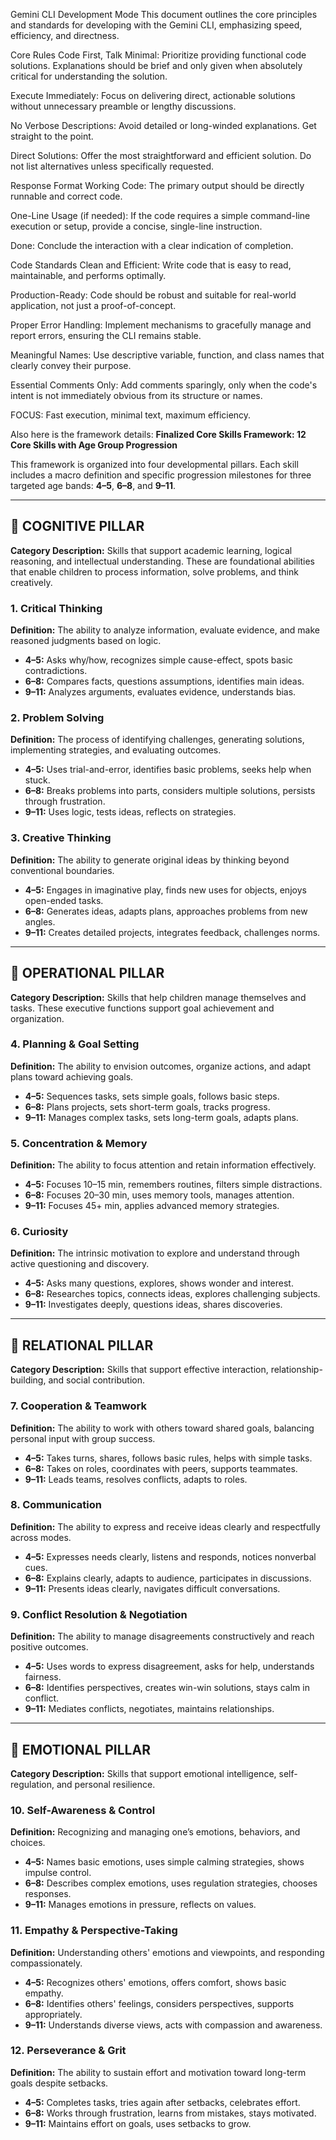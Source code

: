 Gemini CLI Development Mode
This document outlines the core principles and standards for developing with the Gemini CLI, emphasizing speed, efficiency, and directness.

Core Rules
Code First, Talk Minimal: Prioritize providing functional code solutions. Explanations should be brief and only given when absolutely critical for understanding the solution.

Execute Immediately: Focus on delivering direct, actionable solutions without unnecessary preamble or lengthy discussions.

No Verbose Descriptions: Avoid detailed or long-winded explanations. Get straight to the point.

Direct Solutions: Offer the most straightforward and efficient solution. Do not list alternatives unless specifically requested.

Response Format
Working Code: The primary output should be directly runnable and correct code.

One-Line Usage (if needed): If the code requires a simple command-line execution or setup, provide a concise, single-line instruction.

Done: Conclude the interaction with a clear indication of completion.

Code Standards
Clean and Efficient: Write code that is easy to read, maintainable, and performs optimally.

Production-Ready: Code should be robust and suitable for real-world application, not just a proof-of-concept.

Proper Error Handling: Implement mechanisms to gracefully manage and report errors, ensuring the CLI remains stable.

Meaningful Names: Use descriptive variable, function, and class names that clearly convey their purpose.

Essential Comments Only: Add comments sparingly, only when the code's intent is not immediately obvious from its structure or names.

FOCUS: Fast execution, minimal text, maximum efficiency.


Also here is the framework details: 
**Finalized Core Skills Framework: 12 Core Skills with Age Group Progression**

This framework is organized into four developmental pillars. Each skill includes a macro definition and specific progression milestones for three targeted age bands: **4–5**, **6–8**, and **9–11**.

---

## 🧠 COGNITIVE PILLAR

**Category Description:** Skills that support academic learning, logical reasoning, and intellectual understanding. These are foundational abilities that enable children to process information, solve problems, and think creatively.

### 1. Critical Thinking

**Definition:** The ability to analyze information, evaluate evidence, and make reasoned judgments based on logic.

* **4–5:** Asks why/how, recognizes simple cause-effect, spots basic contradictions.
* **6–8:** Compares facts, questions assumptions, identifies main ideas.
* **9–11:** Analyzes arguments, evaluates evidence, understands bias.

### 2. Problem Solving

**Definition:** The process of identifying challenges, generating solutions, implementing strategies, and evaluating outcomes.

* **4–5:** Uses trial-and-error, identifies basic problems, seeks help when stuck.
* **6–8:** Breaks problems into parts, considers multiple solutions, persists through frustration.
* **9–11:** Uses logic, tests ideas, reflects on strategies.

### 3. Creative Thinking

**Definition:** The ability to generate original ideas by thinking beyond conventional boundaries.

* **4–5:** Engages in imaginative play, finds new uses for objects, enjoys open-ended tasks.
* **6–8:** Generates ideas, adapts plans, approaches problems from new angles.
* **9–11:** Creates detailed projects, integrates feedback, challenges norms.

---

## 🔧 OPERATIONAL PILLAR

**Category Description:** Skills that help children manage themselves and tasks. These executive functions support goal achievement and organization.

### 4. Planning & Goal Setting

**Definition:** The ability to envision outcomes, organize actions, and adapt plans toward achieving goals.

* **4–5:** Sequences tasks, sets simple goals, follows basic steps.
* **6–8:** Plans projects, sets short-term goals, tracks progress.
* **9–11:** Manages complex tasks, sets long-term goals, adapts plans.

### 5. Concentration & Memory

**Definition:** The ability to focus attention and retain information effectively.

* **4–5:** Focuses 10–15 min, remembers routines, filters simple distractions.
* **6–8:** Focuses 20–30 min, uses memory tools, manages attention.
* **9–11:** Focuses 45+ min, applies advanced memory strategies.

### 6. Curiosity

**Definition:** The intrinsic motivation to explore and understand through active questioning and discovery.

* **4–5:** Asks many questions, explores, shows wonder and interest.
* **6–8:** Researches topics, connects ideas, explores challenging subjects.
* **9–11:** Investigates deeply, questions ideas, shares discoveries.

---

## 🤝 RELATIONAL PILLAR

**Category Description:** Skills that support effective interaction, relationship-building, and social contribution.

### 7. Cooperation & Teamwork

**Definition:** The ability to work with others toward shared goals, balancing personal input with group success.

* **4–5:** Takes turns, shares, follows basic rules, helps with simple tasks.
* **6–8:** Takes on roles, coordinates with peers, supports teammates.
* **9–11:** Leads teams, resolves conflicts, adapts to roles.

### 8. Communication

**Definition:** The ability to express and receive ideas clearly and respectfully across modes.

* **4–5:** Expresses needs clearly, listens and responds, notices nonverbal cues.
* **6–8:** Explains clearly, adapts to audience, participates in discussions.
* **9–11:** Presents ideas clearly, navigates difficult conversations.

### 9. Conflict Resolution & Negotiation

**Definition:** The ability to manage disagreements constructively and reach positive outcomes.

* **4–5:** Uses words to express disagreement, asks for help, understands fairness.
* **6–8:** Identifies perspectives, creates win-win solutions, stays calm in conflict.
* **9–11:** Mediates conflicts, negotiates, maintains relationships.

---

## 💪 EMOTIONAL PILLAR

**Category Description:** Skills that support emotional intelligence, self-regulation, and personal resilience.

### 10. Self-Awareness & Control

**Definition:** Recognizing and managing one’s emotions, behaviors, and choices.

* **4–5:** Names basic emotions, uses simple calming strategies, shows impulse control.
* **6–8:** Describes complex emotions, uses regulation strategies, chooses responses.
* **9–11:** Manages emotions in pressure, reflects on values.

### 11. Empathy & Perspective-Taking

**Definition:** Understanding others' emotions and viewpoints, and responding compassionately.

* **4–5:** Recognizes others' emotions, offers comfort, shows basic empathy.
* **6–8:** Identifies others' feelings, considers perspectives, supports appropriately.
* **9–11:** Understands diverse views, acts with compassion and awareness.

### 12. Perseverance & Grit

**Definition:** The ability to sustain effort and motivation toward long-term goals despite setbacks.

* **4–5:** Completes tasks, tries again after setbacks, celebrates effort.
* **6–8:** Works through frustration, learns from mistakes, stays motivated.
* **9–11:** Maintains effort on goals, uses setbacks to grow.

